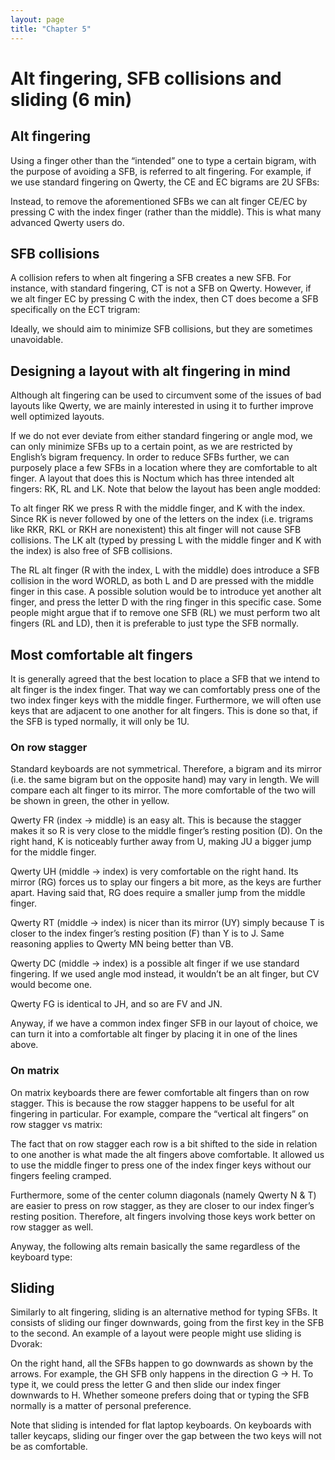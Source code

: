```yaml
---
layout: page
title: "Chapter 5"
---
```


# Alt fingering, SFB collisions and sliding (6 min)

## Alt fingering

Using a finger other than the “intended” one to type a certain bigram, with the purpose of avoiding a SFB, is referred to alt fingering. For example, if we use standard fingering on Qwerty, the CE and EC bigrams are 2U SFBs:



Instead, to remove the aforementioned SFBs we can alt finger CE/EC by pressing C with the index finger (rather than the middle). This is what many advanced Qwerty users do.

## SFB collisions

A collision refers to when alt fingering a SFB creates a new SFB. For instance, with standard fingering, CT is not a SFB on Qwerty. However, if we alt finger EC by pressing C with the index, then CT does become a SFB specifically on the ECT trigram:



Ideally, we should aim to minimize SFB collisions, but they are sometimes unavoidable.

## Designing a layout with alt fingering in mind

Although alt fingering can be used to circumvent some of the issues of bad layouts like Qwerty, we are mainly interested in using it to further improve well optimized layouts.

If we do not ever deviate from either standard fingering or angle mod, we can only minimize SFBs up to a certain point, as we are restricted by English’s bigram frequency. In order to reduce SFBs further, we can purposely place a few SFBs in a location where they are comfortable to alt finger. A layout that does this is Noctum which has three intended alt fingers: RK, RL and LK. Note that below the layout has been angle modded:



To alt finger RK we press R with the middle finger, and K with the index. Since RK is never followed by one of the letters on the index (i.e. trigrams like RKR, RKL or RKH are nonexistent) this alt finger will not cause SFB collisions. The LK alt (typed by pressing L with the middle finger and K with the index) is also free of SFB collisions.

The RL alt finger (R with the index, L with the middle) does introduce a SFB collision in the word WORLD, as both L and D are pressed with the middle finger in this case. A possible solution would be to introduce yet another alt finger, and press the letter D with the ring finger in this specific case. Some people might argue that if to remove one SFB (RL) we must perform two alt fingers (RL and LD), then it is preferable to just type the SFB normally.

## Most comfortable alt fingers

It is generally agreed that the best location to place a SFB that we intend to alt finger is the index finger. That way we can comfortably press one of the two index finger keys with the middle finger. Furthermore, we will often use keys that are adjacent to one another for alt fingers. This is done so that, if the SFB is typed normally, it will only be 1U.

### On row stagger

Standard keyboards are not symmetrical. Therefore, a bigram and its mirror (i.e. the same bigram but on the opposite hand) may vary in length. We will compare each alt finger to its mirror. The more comfortable of the two will be shown in green, the other in yellow.



Qwerty FR (index → middle) is an easy alt. This is because the stagger makes it so R is very close to the middle finger’s resting position (D). On the right hand, K is noticeably further away from U, making JU a bigger jump for the middle finger.

Qwerty UH (middle → index) is very comfortable on the right hand. Its mirror (RG) forces us to splay our fingers a bit more, as the keys are further apart. Having said that, RG does require a smaller jump from the middle finger.

Qwerty RT (middle → index) is nicer than its mirror (UY) simply because T is closer to the index finger’s resting position (F) than Y is to J. Same reasoning applies to Qwerty MN being better than VB.

Qwerty DC (middle → index) is a possible alt finger if we use standard fingering. If we used angle mod instead, it wouldn’t be an alt finger, but CV would become one.

Qwerty FG is identical to JH, and so are FV and JN.

Anyway, if we have a common index finger SFB in our layout of choice, we can turn it into a comfortable alt finger by placing it in one of the lines above.

### On matrix

On matrix keyboards there are fewer comfortable alt fingers than on row stagger. This is because the row stagger happens to be useful for alt fingering in particular.
For example, compare the “vertical alt fingers” on row stagger vs matrix:



The fact that on row stagger each row is a bit shifted to the side in relation to one another is what made the alt fingers above comfortable. It allowed us to use the middle finger to press one of the index finger keys without our fingers feeling cramped.

Furthermore, some of the center column diagonals (namely Qwerty N & T) are easier to press on row stagger, as they are closer to our index finger’s resting position. Therefore, alt fingers involving those keys work better on row stagger as well.

Anyway, the following alts remain basically the same regardless of the keyboard type:



## Sliding

Similarly to alt fingering, sliding is an alternative method for typing SFBs. It consists of sliding our finger downwards, going from the first key in the SFB to the second. An example of a layout were people might use sliding is Dvorak:



On the right hand, all the SFBs happen to go downwards as shown by the arrows. For example, the GH SFB only happens in the direction G → H. To type it, we could press the letter G and then slide our index finger downwards to H. Whether someone prefers doing that or typing the SFB normally is a matter of personal preference.

Note that sliding is intended for flat laptop keyboards. On keyboards with taller keycaps, sliding our finger over the gap between the two keys will not be as comfortable.
